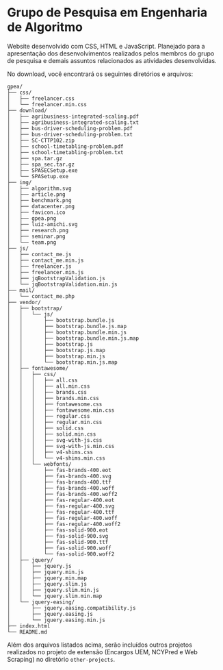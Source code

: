 # Grupo de Pesquisa em Engenharia de Algoritmo
Website desenvolvido com CSS, HTML e JavaScript. Planejado para a apresentação dos desenvolvimentos realizados pelos membros do grupo de pesquisa e demais assuntos relacionados as atividades desenvolvidas.

No download, você encontrará os seguintes diretórios e arquivos:
```
gpea/
├── css/
│   ├── freelancer.css
│   └── freelancer.min.css
├── download/
│   ├── agribusiness-integrated-scaling.pdf
│   ├── agribusiness-integrated-scaling.txt
│   ├── bus-driver-scheduling-problem.pdf
│   ├── bus-driver-scheduling-problem.txt
│   ├── SC-CTTP102.zip
│   ├── school-timetabling-problem.pdf
│   ├── school-timetabling-problem.txt
│   ├── spa.tar.gz
│   ├── spa_sec.tar.gz
│   ├── SPASECSetup.exe
│   └── SPASetup.exe
├── img/
│   ├── algorithm.svg
│   ├── article.png
│   ├── benchmark.png
│   ├── datacenter.png
│   ├── favicon.ico
│   ├── gpea.png
│   ├── luiz-amichi.svg
│   ├── research.png
│   ├── seminar.png
│   └── team.png
├── js/
│   ├── contact_me.js
│   ├── contact_me.min.js
│   ├── freelancer.js
│   ├── freelancer.min.js
│   ├── jqBootstrapValidation.js
│   └── jqBootstrapValidation.min.js
├── mail/
│   └── contact_me.php
├── vendor/
│   ├── bootstrap/
│   │   └── js/
│   │       ├── bootstrap.bundle.js
│   │       ├── bootstrap.bundle.js.map
│   │       ├── bootstrap.bundle.min.js
│   │       ├── bootstrap.bundle.min.js.map
│   │       ├── bootstrap.js
│   │       ├── bootstrap.js.map
│   │       ├── bootstrap.min.js
│   │       └── bootstrap.min.js.map
│   ├── fontawesome/
│   │   ├── css/
│   │   │   ├── all.css
│   │   │   ├── all.min.css
│   │   │   ├── brands.css
│   │   │   ├── brands.min.css
│   │   │   ├── fontawesome.css
│   │   │   ├── fontawesome.min.css
│   │   │   ├── regular.css
│   │   │   ├── regular.min.css
│   │   │   ├── solid.css
│   │   │   ├── solid.min.css
│   │   │   ├── svg-with-js.css
│   │   │   ├── svg-with-js.min.css
│   │   │   ├── v4-shims.css
│   │   │   └── v4-shims.min.css
│   │   └── webfonts/
│   │       ├── fas-brands-400.eot
│   │       ├── fas-brands-400.svg
│   │       ├── fas-brands-400.ttf
│   │       ├── fas-brands-400.woff
│   │       ├── fas-brands-400.woff2
│   │       ├── fas-regular-400.eot
│   │       ├── fas-regular-400.svg
│   │       ├── fas-regular-400.ttf
│   │       ├── fas-regular-400.woff
│   │       ├── fas-regular-400.woff2
│   │       ├── fas-solid-900.eot
│   │       ├── fas-solid-900.svg
│   │       ├── fas-solid-900.ttf
│   │       ├── fas-solid-900.woff
│   │       └── fas-solid-900.woff2
│   ├── jquery/
│   │   ├── jquery.js
│   │   ├── jquery.min.js
│   │   ├── jquery.min.map
│   │   ├── jquery.slim.js
│   │   ├── jquery.slim.min.js
│   │   └── jquery.slim.min.map
│   └── jquery-easing/
│       ├── jquery.easing.compatibility.js
│       ├── jquery.easing.js
│       └── jquery.easing.min.js
├── index.html
└── README.md
```

Além dos arquivos listados acima, serão incluídos outros projetos realizados no projeto de extensão (Encargos UEM, NCYPred e Web Scraping) no diretório `other-projects`.